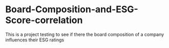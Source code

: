# Board-Composition-and-ESG-Score-correlation
This is a project testing to see if there the board composition of a company influences their ESG ratings 
